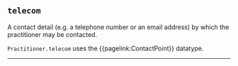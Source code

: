 ## `telecom`

A contact detail (e.g. a telephone number or an email address) by which the practitioner may be contacted. 

<code>Practitioner.telecom</code> uses the {{pagelink:ContactPoint}} datatype.

---


